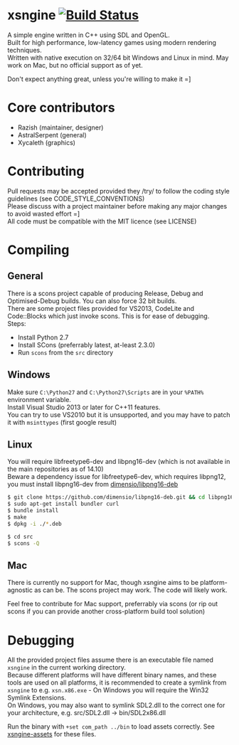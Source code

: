 # xsngine [![Build Status](https://travis-ci.org/Razish/xsngine.svg?branch=master)](https://travis-ci.org/Razish/xsngine) #
A simple engine written in C++ using SDL and OpenGL.  
Built for high performance, low-latency games using modern rendering techniques.  
Written with native execution on 32/64 bit Windows and Linux in mind. May work on Mac, but no official support as of yet.

Don't expect anything great, unless you're willing to make it =]

# Core contributors #

* Razish (maintainer, designer)
* AstralSerpent (general)
* Xycaleth (graphics)

# Contributing #

Pull requests may be accepted provided they /try/ to follow the coding style guidelines (see CODE_STYLE_CONVENTIONS)  
Please discuss with a project maintainer before making any major changes to avoid wasted effort =]  
All code must be compatible with the MIT licence (see LICENSE)

# Compiling #

## General ##
There is a scons project capable of producing Release, Debug and Optimised-Debug builds. You can also force 32 bit builds.  
There are some project files provided for VS2013, CodeLite and Code::Blocks which just invoke scons. This is for ease of debugging.  
Steps:
* Install Python 2.7
* Install SCons (preferrably latest, at-least 2.3.0)
* Run `scons` from the `src` directory


## Windows ##

Make sure `C:\Python27` and `C:\Python27\Scripts` are in your `%PATH%` environment variable.  
Install Visual Studio 2013 or later for C++11 features.  
You can try to use VS2010 but it is unsupported, and you may have to patch it with `msinttypes` (first google result)

## Linux ##

You will require libfreetype6-dev and libpng16-dev (which is not available in the main repositories as of 14.10)  
Beware a dependency issue for libfreetype6-dev, which requires libpng12, you must install libpng16-dev from [dimensio/libpng16-deb](https://github.com/dimensio/libpng16-deb)

```bash
$ git clone https://github.com/dimensio/libpng16-deb.git && cd libpng16-deb
$ sudo apt-get install bundler curl
$ bundle install
$ make
$ dpkg -i ./*.deb
```

```bash
$ cd src
$ scons -Q
```

## Mac ##

There is currently no support for Mac, though xsngine aims to be platform-agnostic as can be. 
The scons project may work. The code will likely work.

Feel free to contribute for Mac support, preferrably via scons (or rip out scons if you can provide another cross-platform build tool solution)


# Debugging #
All the provided project files assume there is an executable file named `xsngine` in the current working directory.  
Because different platforms will have different binary names, and these tools are used on all platforms, it is recommended to create a symlink from `xsngine` to e.g. `xsn.x86.exe` - On Windows you will require the Win32 Symlink Extensions.  
On Windows, you may also want to symlink SDL2.dll to the correct one for your architecture, e.g. src/SDL2.dll -> bin/SDL2x86.dll

Run the binary with `+set com_path ../bin` to load assets correctly. See [xsngine-assets](https://github.com/Razish/xsngine-assets) for these files.

